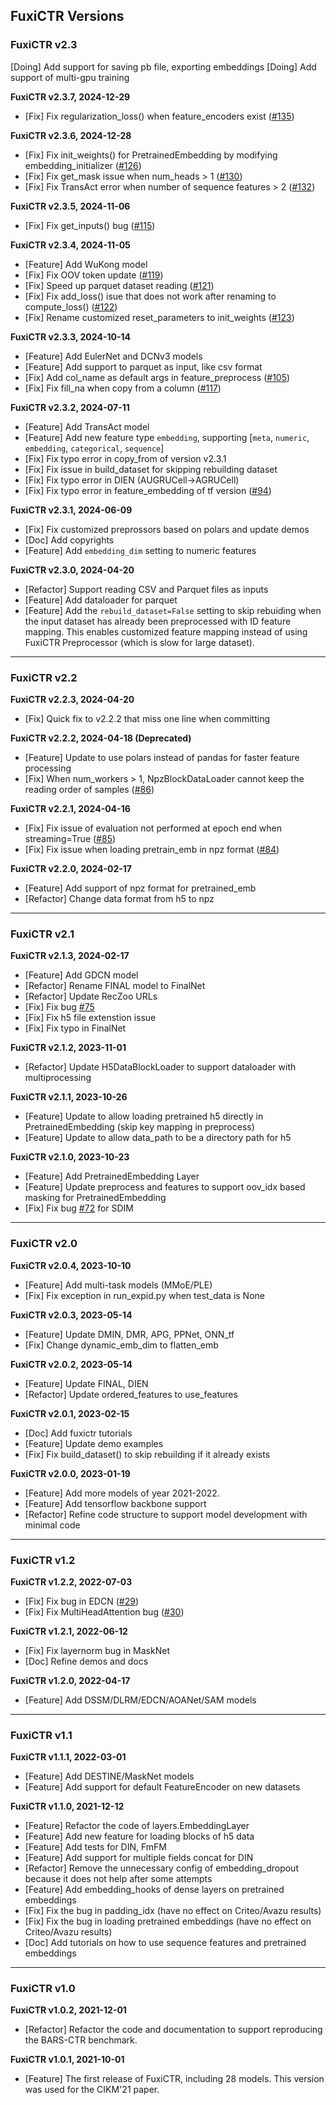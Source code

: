 ## FuxiCTR Versions

### FuxiCTR v2.3
[Doing] Add support for saving pb file, exporting embeddings
[Doing] Add support of multi-gpu training

**FuxiCTR v2.3.7, 2024-12-29**
+ [Fix] Fix regularization_loss() when feature_encoders exist ([#135](https://github.com/reczoo/FuxiCTR/issues/135))

**FuxiCTR v2.3.6, 2024-12-28**
+ [Fix] Fix init_weights() for PretrainedEmbedding by modifying embedding_initializer ([#126](https://github.com/reczoo/FuxiCTR/issues/126))
+ [Fix] Fix get_mask issue when num_heads > 1 ([#130](https://github.com/reczoo/FuxiCTR/issues/130))
+ [Fix]  Fix TransAct error when number of sequence features > 2 ([#132](https://github.com/reczoo/FuxiCTR/issues/132))

**FuxiCTR v2.3.5, 2024-11-06**
+ [Fix] Fix get_inputs() bug ([#115](https://github.com/reczoo/FuxiCTR/issues/115))

**FuxiCTR v2.3.4, 2024-11-05**
+ [Feature] Add WuKong model
+ [Fix] Fix OOV token update ([#119](https://github.com/reczoo/FuxiCTR/issues/119))
+ [Fix] Speed up parquet dataset reading ([#121](https://github.com/reczoo/FuxiCTR/issues/121))
+ [Fix] Fix add_loss() isue that does not work after renaming to compute_loss() ([#122](https://github.com/reczoo/FuxiCTR/issues/122))
+ [Fix] Rename customized reset_parameters to init_weights ([#123](https://github.com/reczoo/FuxiCTR/issues/123))

**FuxiCTR v2.3.3, 2024-10-14**
+ [Feature] Add EulerNet and DCNv3 models
+ [Feature] Add support to parquet as input, like csv format
+ [Fix] Add col_name as default args in feature_preprocess ([#105](https://github.com/reczoo/FuxiCTR/issues/105))
+ [Fix] Fix fill_na when copy from a column ([#117](https://github.com/reczoo/FuxiCTR/issues/117))

**FuxiCTR v2.3.2, 2024-07-11**
+ [Feature] Add TransAct model
+ [Feature] Add new feature type `embedding`, supporting [`meta`, `numeric`, `embedding`, `categorical`, `sequence`]
+ [Fix] Fix typo error in copy_from of version v2.3.1
+ [Fix] Fix issue in build_dataset for skipping rebuilding dataset
+ [Fix] Fix typo error in DIEN (AUGRUCell->AGRUCell)
+ [Fix] Fix typo error in feature_embedding of tf version ([#94](https://github.com/reczoo/FuxiCTR/issues/94))

**FuxiCTR v2.3.1, 2024-06-09**
+ [Fix] Fix customized preprossors based on polars and update demos
+ [Doc] Add copyrights
+ [Feature] Add `embedding_dim` setting to numeric features
  
**FuxiCTR v2.3.0, 2024-04-20**
+ [Refactor] Support reading CSV and Parquet files as inputs
+ [Feature] Add dataloader for parquet
+ [Feature] Add the `rebuild_dataset=False` setting to skip rebuiding when the input dataset has already been preprocessed with ID feature mapping. This enables customized feature mapping instead of using FuxiCTR Preprocessor (which is slow for large dataset).

-------------------------------

### FuxiCTR v2.2

**FuxiCTR v2.2.3, 2024-04-20**
+ [Fix] Quick fix to v2.2.2 that miss one line when committing

**FuxiCTR v2.2.2, 2024-04-18 (Deprecated)**
+ [Feature] Update to use polars instead of pandas for faster feature processing
+ [Fix] When num_workers > 1, NpzBlockDataLoader cannot keep the reading order of samples ([#86](https://github.com/xue-pai/FuxiCTR/issues/86))

**FuxiCTR v2.2.1, 2024-04-16**
+ [Fix] Fix issue of evaluation not performed at epoch end when streaming=True ([#85](https://github.com/xue-pai/FuxiCTR/issues/85))
+ [Fix] Fix issue when loading pretrain_emb in npz format ([#84](https://github.com/xue-pai/FuxiCTR/issues/84))

**FuxiCTR v2.2.0, 2024-02-17**
+ [Feature] Add support of npz format for pretrained_emb
+ [Refactor] Change data format from h5 to npz

-------------------------------

### FuxiCTR v2.1

**FuxiCTR v2.1.3, 2024-02-17**
+ [Feature] Add GDCN model
+ [Refactor] Rename FINAL model to FinalNet
+ [Refactor] Update RecZoo URLs
+ [Fix] Fix bug [#75](https://github.com/xue-pai/FuxiCTR/issues/75)
+ [Fix] Fix h5 file extenstion issue
+ [Fix] Fix typo in FinalNet
 
**FuxiCTR v2.1.2, 2023-11-01**
+ [Refactor] Update H5DataBlockLoader to support dataloader with multiprocessing

**FuxiCTR v2.1.1, 2023-10-26**
+ [Feature] Update to allow loading pretrained h5 directly in PretrainedEmbedding (skip key mapping in preprocess)
+ [Feature] Update to allow data_path to be a directory path for h5

**FuxiCTR v2.1.0, 2023-10-23**
+ [Feature] Add PretrainedEmbedding Layer
+ [Feature] Update preprocess and features to support oov_idx based masking for PretrainedEmbedding
+ [Fix] Fix bug [#72](https://github.com/xue-pai/FuxiCTR/issues/72) for SDIM

-------------------------------

### FuxiCTR v2.0

**FuxiCTR v2.0.4, 2023-10-10**
+ [Feature] Add multi-task models (MMoE/PLE)
+ [Fix] Fix exception in run_expid.py when test_data is None

**FuxiCTR v2.0.3, 2023-05-14**
+ [Feature] Update DMIN, DMR, APG, PPNet, ONN_tf
+ [Fix] Change dynamic_emb_dim to flatten_emb

**FuxiCTR v2.0.2, 2023-05-14**
+ [Feature] Update FINAL, DIEN
+ [Refactor] Update ordered_features to use_features

**FuxiCTR v2.0.1, 2023-02-15**
+ [Doc] Add fuxictr tutorials
+ [Feature] Update demo examples
+ [Fix] Fix build_dataset() to skip rebuilding if it already exists

**FuxiCTR v2.0.0, 2023-01-19**
+ [Feature] Add more models of year 2021-2022.
+ [Feature] Add tensorflow backbone support
+ [Refactor] Refine code structure to support model development with minimal code

-------------------------------

### FuxiCTR v1.2

**FuxiCTR v1.2.2, 2022-07-03**
+ [Fix] Fix bug in EDCN ([#29](https://github.com/reczoo/FuxiCTR/issues/29))
+ [Fix] Fix MultiHeadAttention bug ([#30](https://github.com/reczoo/FuxiCTR/issues/30))

**FuxiCTR v1.2.1, 2022-06-12**
+ [Fix] Fix layernorm bug in MaskNet
+ [Doc] Refine demos and docs

**FuxiCTR v1.2.0, 2022-04-17**
+ [Feature] Add DSSM/DLRM/EDCN/AOANet/SAM models

-------------------------------

### FuxiCTR v1.1

**FuxiCTR v1.1.1, 2022-03-01**
+ [Feature] Add DESTINE/MaskNet models
+ [Feature] Add support for default FeatureEncoder on new datasets

**FuxiCTR v1.1.0, 2021-12-12**
+ [Feature] Refactor the code of layers.EmbeddingLayer
+ [Feature] Add new feature for loading blocks of h5 data
+ [Feature] Add tests for DIN, FmFM
+ [Feature] Add support for multiple fields concat for DIN
+ [Refactor] Remove the unnecessary config of embedding_dropout because it does not help after some attempts
+ [Feature] Add embedding_hooks of dense layers on pretrained embeddings
+ [Fix] Fix the bug in padding_idx (have no effect on Criteo/Avazu results)
+ [Fix] Fix the bug in loading pretrained embeddings (have no effect on Criteo/Avazu results)
+ [Doc] Add tutorials on how to use sequence features and pretrained embeddings
  
-------------------------------

### FuxiCTR v1.0

**FuxiCTR v1.0.2, 2021-12-01**
+ [Refactor] Refactor the code and documentation to support reproducing the BARS-CTR benchmark.

**FuxiCTR v1.0.1, 2021-10-01**
+ [Feature] The first release of FuxiCTR, including 28 models. This version was used for the CIKM'21 paper.
